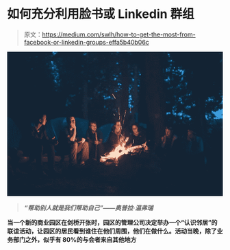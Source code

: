# 如何充分利用脸书或 Linkedin 群组

> 原文：<https://medium.com/swlh/how-to-get-the-most-from-facebook-or-linkedin-groups-effa5b40b06c>

![](img/416ab8d4545057aa1fa438006e44bdf0.png)

> ***“帮助别人就是我们帮助自己”——奥普拉·温弗瑞***

**当一个新的商业园区在剑桥开张时，园区的管理公司决定举办一个“认识邻居”的联谊活动，让园区的居民看到谁住在他们周围，他们在做什么。活动当晚，除了业务部门之外，似乎有 80%的与会者来自其他地方**